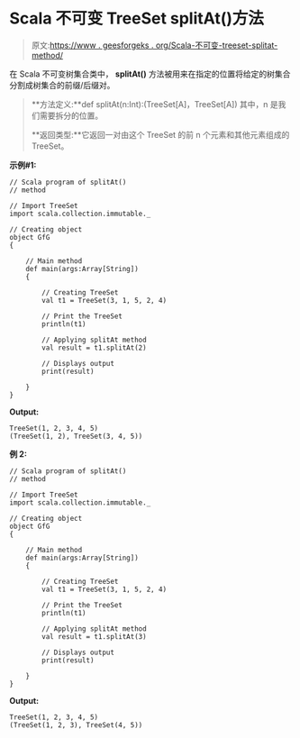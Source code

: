 # Scala 不可变 TreeSet splitAt()方法

> 原文:[https://www . geesforgeks . org/Scala-不可变-treeset-splitat-method/](https://www.geeksforgeeks.org/scala-immutable-treeset-splitat-method/)

在 Scala 不可变树集合类中， **splitAt()** 方法被用来在指定的位置将给定的树集合分割成树集合的前缀/后缀对。

> **方法定义:**def splitAt(n:Int):(TreeSet[A]，TreeSet[A])
> 其中，n 是我们需要拆分的位置。
> 
> **返回类型:**它返回一对由这个 TreeSet 的前 n 个元素和其他元素组成的 TreeSet。

**示例#1:**

```
// Scala program of splitAt() 
// method 

// Import TreeSet
import scala.collection.immutable._

// Creating object 
object GfG 
{ 

    // Main method 
    def main(args:Array[String]) 
    { 

        // Creating TreeSet
        val t1 = TreeSet(3, 1, 5, 2, 4)  

        // Print the TreeSet 
        println(t1) 

        // Applying splitAt method  
        val result = t1.splitAt(2)

        // Displays output  
        print(result) 

    } 
} 
```

**Output:**

```
TreeSet(1, 2, 3, 4, 5)
(TreeSet(1, 2), TreeSet(3, 4, 5))

```

**例 2:**

```
// Scala program of splitAt() 
// method 

// Import TreeSet
import scala.collection.immutable._

// Creating object 
object GfG 
{ 

    // Main method 
    def main(args:Array[String]) 
    { 

        // Creating TreeSet
        val t1 = TreeSet(3, 1, 5, 2, 4)  

        // Print the TreeSet 
        println(t1) 

        // Applying splitAt method  
        val result = t1.splitAt(3)

        // Displays output  
        print(result) 

    } 
} 
```

**Output:**

```
TreeSet(1, 2, 3, 4, 5)
(TreeSet(1, 2, 3), TreeSet(4, 5))

```